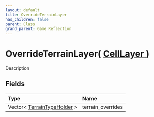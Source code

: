 ```yaml
---
layout: default
title: OverrideTerrainLayer
has_children: false
parent: Class
grand_parent: Game Reflection
---
```

# OverrideTerrainLayer( [ CellLayer ](/riftbreaker-wiki/docs/game-reflection/classes/cell_layer/) )
Description 

## Fields

| Type | Name |
|:----------|:--------------|
| Vector< [TerrainTypeHolder](/riftbreaker-wiki/docs/game-reflection/components/terrain_type_holder/) > | terrain_overrides |

